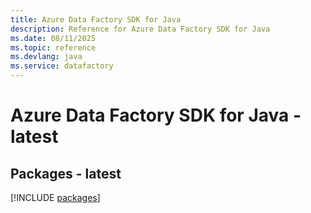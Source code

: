 ```yaml
---
title: Azure Data Factory SDK for Java
description: Reference for Azure Data Factory SDK for Java
ms.date: 08/11/2025
ms.topic: reference
ms.devlang: java
ms.service: datafactory
---
```

# Azure Data Factory SDK for Java - latest
## Packages - latest
[!INCLUDE [packages](data-factory-index.md)]